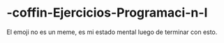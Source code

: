# -coffin-Ejercicios-Programaci-n-I
El emoji no es un meme, es mi estado mental luego de terminar con esto.
